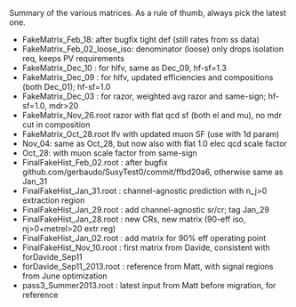 Summary of the various matrices.
As a rule of thumb, always pick the latest one.

- FakeMatrix_Feb_18: after bugfix tight def (still rates from ss data) 
- FakeMatrix_Feb_02_loose_iso: denominator (loose) only drops isolation req, keeps PV requirements
- FakeMatrix_Dec_10 : for hlfv, same as Dec_09, hf-sf=1.3
- FakeMatrix_Dec_09 : for hlfv, updated efficiencies and compositions (both Dec_01); hf-sf=1.0
- FakeMatrix_Dec_03 : for razor, weighted avg razor and same-sign; hf-sf=1.0, mdr>20
- FakeMatrix_Nov_26.root razor with flat qcd sf (both el and mu), no mdr cut in composition
- FakeMatrix_Oct_28.root lfv with updated muon SF (use with 1d param)
- Nov_04: same as Oct_28, but now also with flat 1.0 elec qcd scale factor
- Oct_28: with muon scale factor from same-sign
- FinalFakeHist_Feb_02.root : after bugfix github.com/gerbaudo/SusyTest0/commit/ffbd20a6, otherwise same as Jan_31
- FinalFakeHist_Jan_31.root : channel-agnostic prediction with n_j>0 extraction region
- FinalFakeHist_Jan_29.root : add channel-agnostic sr/cr; tag Jan_29
- FinalFakeHist_Jan_28.root : new CRs, new matrix (90-eff iso, nj>0+metrel>20 extr reg)
- FinalFakeHist_Jan_02.root : add matrix for 90% eff operating point
- FinalFakeHist_Nov_10.root : first matrix from Davide, consistent with forDavide_Sep11
- forDavide_Sep11_2013.root : reference from Matt, with signal regions from June optimization
- pass3_Summer2013.root     : latest input from Matt before migration, for reference
